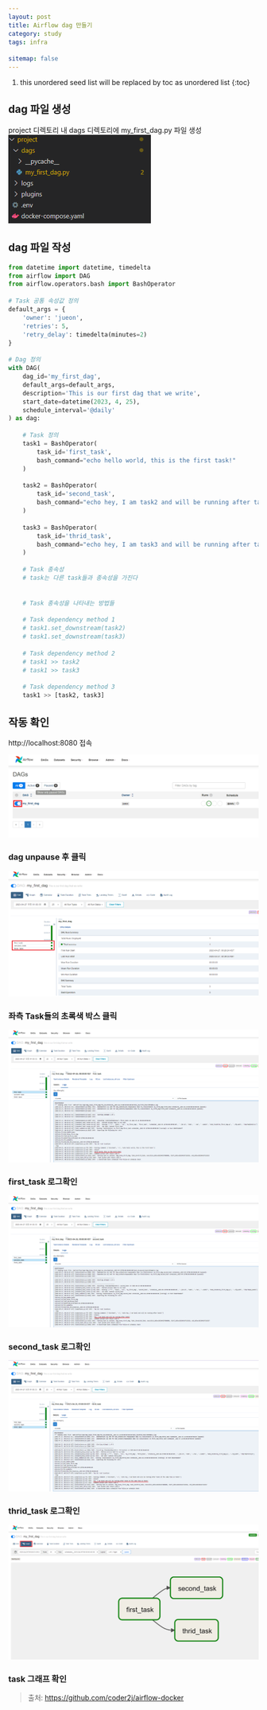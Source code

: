 ```yaml
---
layout: post
title: Airflow dag 만들기
category: study
tags: infra

sitemap: false
---
```

1. this unordered seed list will be replaced by toc as unordered list
{:toc}

## dag 파일 생성
project 디렉토리 내 dags 디렉토리에 my_first_dag.py 파일 생성   
![](/assets/img/post/airflow_dag_만들기/dag1.png)

## dag 파일 작성
```py
from datetime import datetime, timedelta
from airflow import DAG
from airflow.operators.bash import BashOperator

# Task 공통 속성값 정의
default_args = {
    'owner': 'jueon',
    'retries': 5,
    'retry_delay': timedelta(minutes=2)
}

# Dag 정의
with DAG(
    dag_id='my_first_dag',
    default_args=default_args,
    description='This is our first dag that we write',
    start_date=datetime(2023, 4, 25),
    schedule_interval='@daily'
) as dag:
    
    # Task 정의
    task1 = BashOperator(
        task_id='first_task',
        bash_command="echo hello world, this is the first task!"
    )

    task2 = BashOperator(
        task_id='second_task',
        bash_command="echo hey, I am task2 and will be running after task1!"
    )

    task3 = BashOperator(
        task_id='thrid_task',
        bash_command="echo hey, I am task3 and will be running after task1 at the same time as task2!"
    )

    # Task 종속성
    # task는 다른 task들과 종속성을 가진다


    # Task 종속성을 나타내는 방법들

    # Task dependency method 1
    # task1.set_downstream(task2)
    # task1.set_downstream(task3)

    # Task dependency method 2
    # task1 >> task2
    # task1 >> task3

    # Task dependency method 3
    task1 >> [task2, task3]
```
## 작동 확인
http://localhost:8080 접속  

![](/assets/img/post/airflow_dag_만들기/dag2.png)  
### dag unpause 후 클릭  

![](/assets/img/post/airflow_dag_만들기/dag3.png)
### 좌측 Task들의 초록색 박스 클릭  

![](/assets/img/post/airflow_dag_만들기/dag4.png)
### first_task 로그확인

![](/assets/img/post/airflow_dag_만들기/dag5.png)
### second_task 로그확인

![](/assets/img/post/airflow_dag_만들기/dag6.png)
### thrid_task 로그확인

![](/assets/img/post/airflow_dag_만들기/dag7.png)
### task 그래프 확인

>출처: https://github.com/coder2j/airflow-docker